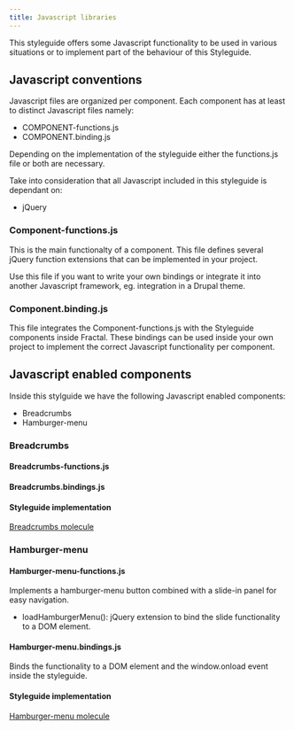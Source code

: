 ```yaml
---
title: Javascript libraries
---
```


This styleguide offers some Javascript functionality to
be used in various situations or to implement part of
the behaviour of this Styleguide.

## Javascript conventions
Javascript files are organized per component. Each component has at least
to distinct Javascript files namely:

* COMPONENT-functions.js
* COMPONENT.binding.js

Depending on the implementation of the styleguide either the functions.js
file or both are necessary.

Take into consideration that all Javascript included in this styleguide is
dependant on:

* jQuery

### Component-functions.js
This is the main functionalty of a component. This file defines several jQuery
function extensions that can be implemented in your project.

Use this file if you want to write your own bindings or integrate it into
another Javascript framework, eg. integration in a Drupal theme.

### Component.binding.js
This file integrates the Component-functions.js with the Styleguide components
inside Fractal. These bindings can be used inside your own project to implement
the correct Javascript functionality per component.

## Javascript enabled components
Inside this stylguide we have the following Javascript enabled components:

* Breadcrumbs
* Hamburger-menu

### Breadcrumbs
#### Breadcrumbs-functions.js

#### Breadcrumbs.bindings.js

#### Styleguide implementation
[Breadcrumbs molecule](../../components/detail/breadcrumbs)

### Hamburger-menu
#### Hamburger-menu-functions.js
Implements a hamburger-menu button combined with a slide-in panel for easy navigation.

* loadHamburgerMenu(): jQuery extension to bind the slide functionality to a
DOM element.

#### Hamburger-menu.bindings.js
Binds the functionality to a DOM element and the window.onload event
 inside the styleguide.

#### Styleguide implementation
[Hamburger-menu molecule](../../components/detail/hamburger-menu)
